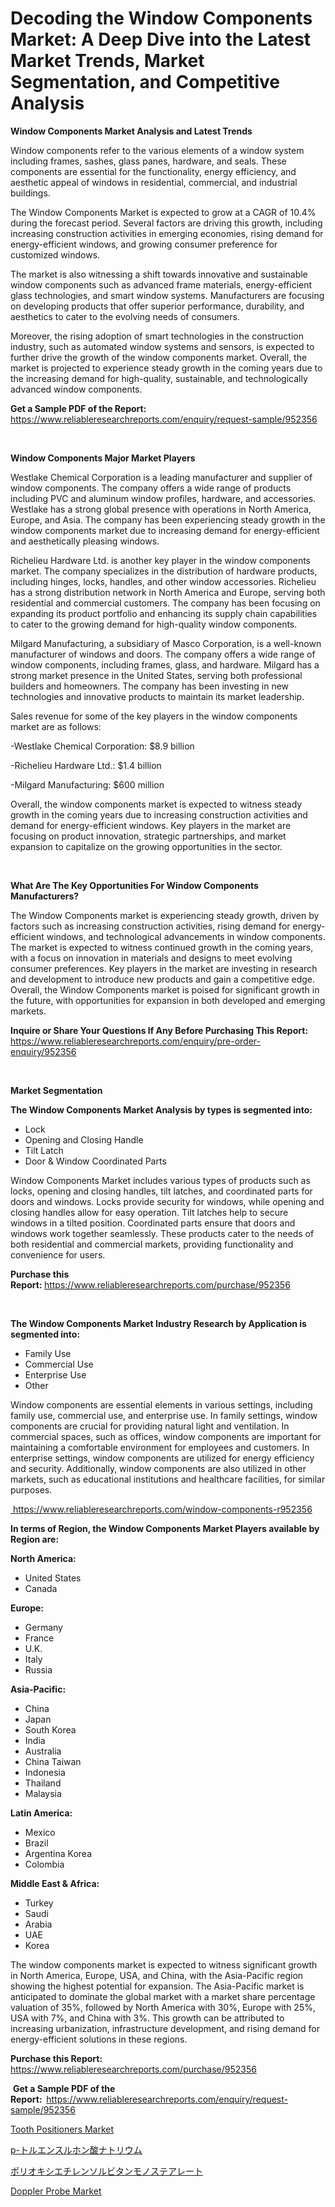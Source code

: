 <p><h1>Decoding the Window Components Market: A Deep Dive into the Latest Market Trends, Market Segmentation, and Competitive Analysis</h1></p><p><strong>Window Components Market Analysis and Latest Trends</strong></p>
<p><p>Window components refer to the various elements of a window system including frames, sashes, glass panes, hardware, and seals. These components are essential for the functionality, energy efficiency, and aesthetic appeal of windows in residential, commercial, and industrial buildings.</p><p>The Window Components Market is expected to grow at a CAGR of 10.4% during the forecast period. Several factors are driving this growth, including increasing construction activities in emerging economies, rising demand for energy-efficient windows, and growing consumer preference for customized windows. </p><p>The market is also witnessing a shift towards innovative and sustainable window components such as advanced frame materials, energy-efficient glass technologies, and smart window systems. Manufacturers are focusing on developing products that offer superior performance, durability, and aesthetics to cater to the evolving needs of consumers.</p><p>Moreover, the rising adoption of smart technologies in the construction industry, such as automated window systems and sensors, is expected to further drive the growth of the window components market. Overall, the market is projected to experience steady growth in the coming years due to the increasing demand for high-quality, sustainable, and technologically advanced window components.</p></p>
<p><strong>Get a Sample PDF of the Report:&nbsp;</strong> <a href="https://www.reliableresearchreports.com/enquiry/request-sample/952356">https://www.reliableresearchreports.com/enquiry/request-sample/952356</a></p>
<p>&nbsp;</p>
<p><strong>Window Components Major Market Players</strong></p>
<p><p>Westlake Chemical Corporation is a leading manufacturer and supplier of window components. The company offers a wide range of products including PVC and aluminum window profiles, hardware, and accessories. Westlake has a strong global presence with operations in North America, Europe, and Asia. The company has been experiencing steady growth in the window components market due to increasing demand for energy-efficient and aesthetically pleasing windows.</p><p>Richelieu Hardware Ltd. is another key player in the window components market. The company specializes in the distribution of hardware products, including hinges, locks, handles, and other window accessories. Richelieu has a strong distribution network in North America and Europe, serving both residential and commercial customers. The company has been focusing on expanding its product portfolio and enhancing its supply chain capabilities to cater to the growing demand for high-quality window components.</p><p>Milgard Manufacturing, a subsidiary of Masco Corporation, is a well-known manufacturer of windows and doors. The company offers a wide range of window components, including frames, glass, and hardware. Milgard has a strong market presence in the United States, serving both professional builders and homeowners. The company has been investing in new technologies and innovative products to maintain its market leadership.</p><p>Sales revenue for some of the key players in the window components market are as follows:</p><p>-Westlake Chemical Corporation: $8.9 billion</p><p>-Richelieu Hardware Ltd.: $1.4 billion</p><p>-Milgard Manufacturing: $600 million</p><p>Overall, the window components market is expected to witness steady growth in the coming years due to increasing construction activities and demand for energy-efficient windows. Key players in the market are focusing on product innovation, strategic partnerships, and market expansion to capitalize on the growing opportunities in the sector.</p></p>
<p>&nbsp;</p>
<p><strong>What Are The Key Opportunities For Window Components Manufacturers?</strong></p>
<p><p>The Window Components market is experiencing steady growth, driven by factors such as increasing construction activities, rising demand for energy-efficient windows, and technological advancements in window components. The market is expected to witness continued growth in the coming years, with a focus on innovation in materials and designs to meet evolving consumer preferences. Key players in the market are investing in research and development to introduce new products and gain a competitive edge. Overall, the Window Components market is poised for significant growth in the future, with opportunities for expansion in both developed and emerging markets.</p></p>
<p><strong>Inquire or Share Your Questions If Any Before Purchasing This Report:</strong> <a href="https://www.reliableresearchreports.com/enquiry/pre-order-enquiry/952356">https://www.reliableresearchreports.com/enquiry/pre-order-enquiry/952356</a></p>
<p>&nbsp;</p>
<p><strong>Market Segmentation</strong></p>
<p><strong>The Window Components Market Analysis by types is segmented into:</strong></p>
<p><ul><li>Lock</li><li>Opening and Closing Handle</li><li>Tilt Latch</li><li>Door & Window Coordinated Parts</li></ul></p>
<p><p>Window Components Market includes various types of products such as locks, opening and closing handles, tilt latches, and coordinated parts for doors and windows. Locks provide security for windows, while opening and closing handles allow for easy operation. Tilt latches help to secure windows in a tilted position. Coordinated parts ensure that doors and windows work together seamlessly. These products cater to the needs of both residential and commercial markets, providing functionality and convenience for users.</p></p>
<p><strong>Purchase this Report:&nbsp;</strong><a href="https://www.reliableresearchreports.com/purchase/952356">https://www.reliableresearchreports.com/purchase/952356</a></p>
<p>&nbsp;</p>
<p><strong>The Window Components Market Industry Research by Application is segmented into:</strong></p>
<p><ul><li>Family Use</li><li>Commercial Use</li><li>Enterprise Use</li><li>Other</li></ul></p>
<p><p>Window components are essential elements in various settings, including family use, commercial use, and enterprise use. In family settings, window components are crucial for providing natural light and ventilation. In commercial spaces, such as offices, window components are important for maintaining a comfortable environment for employees and customers. In enterprise settings, window components are utilized for energy efficiency and security. Additionally, window components are also utilized in other markets, such as educational institutions and healthcare facilities, for similar purposes.</p></p>
<p><a href="https://www.reliableresearchreports.com/window-components-r952356">&nbsp;https://www.reliableresearchreports.com/window-components-r952356</a></p>
<p><strong>In terms of Region, the Window Components Market Players available by Region are:</strong></p>
<p>
    <p> <strong> North America: </strong>
        <ul>
            <li>United States</li>
            <li>Canada</li>
        </ul>
        </p> 
    <p> <strong> Europe: </strong>
        <ul>
            <li>Germany</li>
            <li>France</li>
            <li>U.K.</li>
            <li>Italy</li>
            <li>Russia</li>
        </ul>
        </p> 
    <p> <strong> Asia-Pacific: </strong>
        <ul>
            <li>China</li>
            <li>Japan</li>
            <li>South Korea</li>
            <li>India</li>
            <li>Australia</li>
            <li>China Taiwan</li>
            <li>Indonesia</li>
            <li>Thailand</li>
            <li>Malaysia</li>
        </ul>
        </p> 
    <p> <strong> Latin America: </strong>
        <ul>
            <li>Mexico</li>
            <li>Brazil</li>
            <li>Argentina Korea</li>
            <li>Colombia</li>
        </ul>
        </p> 
    <p> <strong> Middle East & Africa: </strong>
        <ul>
            <li>Turkey</li>
            <li>Saudi</li>
            <li>Arabia</li>
            <li>UAE</li>
            <li>Korea</li>
        </ul>
    </p>
    </p>
<p><p>The window components market is expected to witness significant growth in North America, Europe, USA, and China, with the Asia-Pacific region showing the highest potential for expansion. The Asia-Pacific market is anticipated to dominate the global market with a market share percentage valuation of 35%, followed by North America with 30%, Europe with 25%, USA with 7%, and China with 3%. This growth can be attributed to increasing urbanization, infrastructure development, and rising demand for energy-efficient solutions in these regions.</p></p>
<p><strong>Purchase this Report: </strong><a href="https://www.reliableresearchreports.com/purchase/952356">https://www.reliableresearchreports.com/purchase/952356</a></p>
<p>&nbsp;<strong>Get a Sample PDF of the Report:&nbsp;&nbsp;</strong><a href="https://www.reliableresearchreports.com/enquiry/request-sample/952356">https://www.reliableresearchreports.com/enquiry/request-sample/952356</a></p>
<p><strong></strong></p>
<p><p><a href="https://github.com/whpnbwim9/Market-Research-Report-List-1/blob/main/tooth-positioners-market.md">Tooth Positioners Market</a></p><p><a href="https://github.com/LuzHills1972/Market-Research-Report-List-1/blob/main/4379155172999.md">p-トルエンスルホン酸ナトリウム</a></p><p><a href="https://github.com/kegley4963/Market-Research-Report-List-2/blob/main/7014018172998.md">ポリオキシエチレンソルビタンモノステアレート</a></p><p><a href="https://github.com/faniayasa/Market-Research-Report-List-1/blob/main/doppler-probe-market.md">Doppler Probe Market</a></p></p>